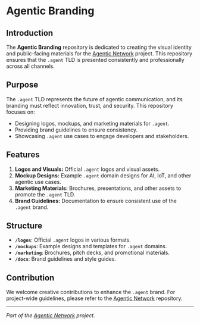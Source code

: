 # Agentic Branding

## Introduction
The **Agentic Branding** repository is dedicated to creating the visual identity and public-facing materials for the [Agentic Network](https://github.com/RWN-MD/Agentic-Network) project. This repository ensures that the `.agent` TLD is presented consistently and professionally across all channels.

## Purpose
The `.agent` TLD represents the future of agentic communication, and its branding must reflect innovation, trust, and security. This repository focuses on:
- Designing logos, mockups, and marketing materials for `.agent`.
- Providing brand guidelines to ensure consistency.
- Showcasing `.agent` use cases to engage developers and stakeholders.

## Features
1. **Logos and Visuals:** Official `.agent` logos and visual assets.
2. **Mockup Designs:** Example `.agent` domain designs for AI, IoT, and other agentic use cases.
3. **Marketing Materials:** Brochures, presentations, and other assets to promote the `.agent` TLD.
4. **Brand Guidelines:** Documentation to ensure consistent use of the `.agent` brand.

## Structure
- **`/logos`**: Official `.agent` logos in various formats.
- **`/mockups`**: Example designs and templates for `.agent` domains.
- **`/marketing`**: Brochures, pitch decks, and promotional materials.
- **`/docs`**: Brand guidelines and style guides.

## Contribution
We welcome creative contributions to enhance the `.agent` brand. For project-wide guidelines, please refer to the [Agentic Network](https://github.com/RWN-MD/Agentic-Network) repository.

---
*Part of the [Agentic Network](https://github.com/RWN-MD/Agentic-Network) project.*
